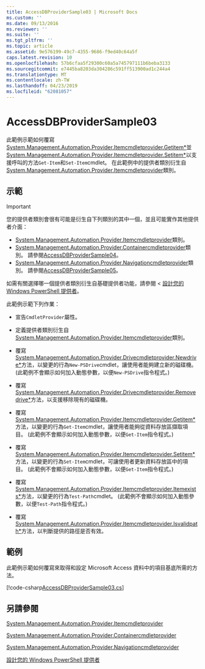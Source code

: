 ```yaml
---
title: AccessDBProviderSample03 | Microsoft Docs
ms.custom: ''
ms.date: 09/13/2016
ms.reviewer: ''
ms.suite: ''
ms.tgt_pltfrm: ''
ms.topic: article
ms.assetid: 9e576199-49c7-4355-9686-f9ed40c64a5f
caps.latest.revision: 10
ms.openlocfilehash: 57b6cfaa5f29300c60a5a745797111b6beba3133
ms.sourcegitcommit: e7445ba8203da304286c591ff513900ad1c244a4
ms.translationtype: MT
ms.contentlocale: zh-TW
ms.lasthandoff: 04/23/2019
ms.locfileid: "62081057"
---
```

# <a name="accessdbprovidersample03"></a>AccessDBProviderSample03

此範例示範如何覆寫[System.Management.Automation.Provider.Itemcmdletprovider.Getitem*](/dotnet/api/System.Management.Automation.Provider.ItemCmdletProvider.GetItem)並[System.Management.Automation.Provider.Itemcmdletprovider.Setitem*](/dotnet/api/System.Management.Automation.Provider.ItemCmdletProvider.SetItem)以支援呼叫的方法`Get-Item`和`Set-Item`cmdlet。 在此範例中的提供者類別衍生自[System.Management.Automation.Provider.Itemcmdletprovider](/dotnet/api/System.Management.Automation.Provider.ItemCmdletProvider)類別。

## <a name="demonstrates"></a>示範

> [!IMPORTANT]
> 您的提供者類別會很有可能是衍生自下列類別的其中一個，並且可能實作其他提供者介面：
>
> -   [System.Management.Automation.Provider.Itemcmdletprovider](/dotnet/api/System.Management.Automation.Provider.ItemCmdletProvider)類別。
> -   [System.Management.Automation.Provider.Containercmdletprovider](/dotnet/api/System.Management.Automation.Provider.ContainerCmdletProvider)類別。 請參閱[AccessDBProviderSample04](./accessdbprovidersample04.md)。
> -   [System.Management.Automation.Provider.Navigationcmdletprovider](/dotnet/api/System.Management.Automation.Provider.NavigationCmdletProvider)類別。 請參閱[AccessDBProviderSample05](./accessdbprovidersample05.md)。
>
> 如需有關選擇哪一個提供者類別衍生自基礎提供者功能，請參閱 <<c0> [ 設計您的 Windows PowerShell 提供者](./provider-types.md)。

此範例示範下列作業：

- 宣告`CmdletProvider`屬性。

- 定義提供者類別衍生自[System.Management.Automation.Provider.Itemcmdletprovider](/dotnet/api/System.Management.Automation.Provider.ItemCmdletProvider)類別。

- 覆寫[System.Management.Automation.Provider.Drivecmdletprovider.Newdrive*](/dotnet/api/System.Management.Automation.Provider.DriveCmdletProvider.NewDrive)方法，以變更的行為`New-PSDrive`cmdlet，讓使用者能夠建立新的磁碟機。 (此範例不會顯示如何加入動態參數，以便`New-PSDrive`指令程式。)

- 覆寫[System.Management.Automation.Provider.Drivecmdletprovider.Removedrive*](/dotnet/api/System.Management.Automation.Provider.DriveCmdletProvider.RemoveDrive)方法，以支援移除現有的磁碟機。

- 覆寫[System.Management.Automation.Provider.Itemcmdletprovider.Getitem*](/dotnet/api/System.Management.Automation.Provider.ItemCmdletProvider.GetItem)方法，以變更的行為`Get-Item`cmdlet，讓使用者能夠從資料存放區擷取項目。 (此範例不會顯示如何加入動態參數，以便`Get-Item`指令程式。)

- 覆寫[System.Management.Automation.Provider.Itemcmdletprovider.Setitem*](/dotnet/api/System.Management.Automation.Provider.ItemCmdletProvider.SetItem)方法，以變更的行為`Set-Item`cmdlet，可讓使用者更新資料存放區中的項目。 (此範例不會顯示如何加入動態參數，以便`Get-Item`指令程式。)

- 覆寫[System.Management.Automation.Provider.Itemcmdletprovider.Itemexists*](/dotnet/api/System.Management.Automation.Provider.ItemCmdletProvider.ItemExists)方法，以變更的行為`Test-Path`cmdlet。 (此範例不會顯示如何加入動態參數，以便`Test-Path`指令程式。)

- 覆寫[System.Management.Automation.Provider.Itemcmdletprovider.Isvalidpath*](/dotnet/api/System.Management.Automation.Provider.ItemCmdletProvider.IsValidPath)方法，以判斷提供的路徑是否有效。

## <a name="example"></a>範例

此範例示範如何覆寫來取得和設定 Microsoft Access 資料中的項目基底所需的方法。

[!code-csharp[AccessDBProviderSample03.cs](../../powershell-sdk-samples/SDK-2.0/csharp/AccessDBProviderSample06/AccessDBProviderSample06.cs#L11-L976 "AccessDBProviderSample03.cs")]

## <a name="see-also"></a>另請參閱

[System.Management.Automation.Provider.Itemcmdletprovider](/dotnet/api/System.Management.Automation.Provider.ItemCmdletProvider)

[System.Management.Automation.Provider.Containercmdletprovider](/dotnet/api/System.Management.Automation.Provider.ContainerCmdletProvider)

[System.Management.Automation.Provider.Navigationcmdletprovider](/dotnet/api/System.Management.Automation.Provider.NavigationCmdletProvider)

[設計您的 Windows PowerShell 提供者](./provider-types.md)